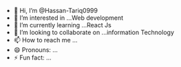 - 👋 Hi, I’m @Hassan-Tariq0999
- 👀 I’m interested in ...Web development
- 🌱 I’m currently learning ...React Js
- 💞️ I’m looking to collaborate on ...information Technology
- 📫 How to reach me ...
- 😄 Pronouns: ...
- ⚡ Fun fact: ...

<!---
Hassan-Tariq0999/Hassan-Tariq0999 is a ✨ special ✨ repository because its `README.md` (this file) appears on your GitHub profile.
You can click the Preview link to take a look at your changes.
--->
